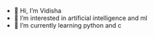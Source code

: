 - 👋 Hi, I’m Vidisha
- 👀 I’m interested in artificial intelligence and ml
- 🌱 I’m currently learning python and c
  

<!---
Vid852005/Vid852005 is a ✨ special ✨ repository because its `README.md` (this file) appears on your GitHub profile.
You can click the Preview link to take a look at your changes.
--->
